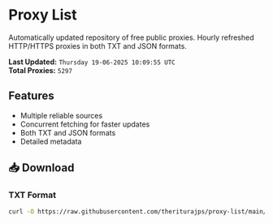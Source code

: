 # Proxy List

Automatically updated repository of free public proxies. Hourly refreshed HTTP/HTTPS proxies in both TXT and JSON formats.

**Last Updated:** `Thursday 19-06-2025 10:09:55 UTC`  
**Total Proxies:** `5297`

## Features
- Multiple reliable sources
- Concurrent fetching for faster updates
- Both TXT and JSON formats
- Detailed metadata

## 📥 Download

### TXT Format
```bash
curl -O https://raw.githubusercontent.com/theriturajps/proxy-list/main/proxies.txt